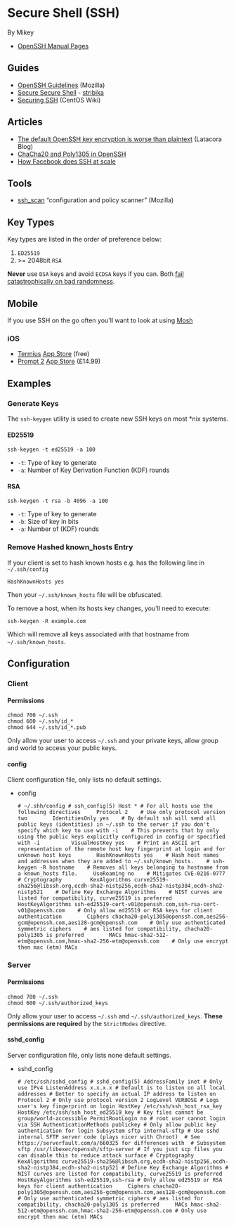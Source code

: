 

# Secure Shell (SSH)

By Mikey

- [OpenSSH Manual Pages](https://www.openssh.com/manual.html)

## Guides

- [OpenSSH Guidelines](https://infosec.mozilla.org/guidelines/openssh) (Mozilla)
- [Secure Secure Shell](https://stribika.github.io/2015/01/04/secure-secure-shell.html) - [stribika](https://twitter.com/stribika)
- [Securing SSH](https://wiki.centos.org/HowTos/Network/SecuringSSH) (CentOS Wiki)

## Articles

- [The default OpenSSH key encryption is worse than plaintext](https://latacora.singles/2018/08/03/the-default-openssh.html) (Latacora Blog)
- [ChaCha20 and Poly1305 in OpenSSH](http://blog.djm.net.au/2013/11/chacha20-and-poly1305-in-openssh.html)
- [How Facebook does SSH at scale](https://code.fb.com/security/scalable-and-secure-access-with-ssh/)

## Tools

- [ssh_scan](https://github.com/mozilla/ssh_scan) “configuration and policy scanner” (Mozilla)

## Key Types

Key types are listed in the order of preference below:

1. `ED25519`
2. \>= 2048bit `RSA`

**Never** use `DSA` keys and avoid `ECDSA` keys if you can. Both [fail catastrophically on bad randomness](https://security.stackexchange.com/questions/5096/rsa-vs-dsa-for-ssh-authentication-keys/46781#46781).

## Mobile

If you use SSH on the go often you'll want to look at using [Mosh](https://mosh.org/)

### iOS

- [Termius](https://www.termius.com/) [App Store](https://itunes.apple.com/us/app/termius-ssh-shell-console-terminal/id549039908?mt=8) (free)
- [Prompt 2](https://panic.com/prompt/) [App Store](https://itunes.apple.com/gb/app/prompt-2/id917437289?mt=8) (£14.99)

## Examples

### Generate Keys

The `ssh-keygen` utility is used to create new SSH keys on most *nix systems.

#### ED25519

```
ssh-keygen -t ed25519 -a 100
```

- `-t`: Type of key to generate
- `-a`: Number of Key Derivation Function (KDF) rounds

#### RSA

```
ssh-keygen -t rsa -b 4096 -a 100
```

- `-t`: Type of key to generate
- `-b`: Size of key in bits
- `-a`: Number of (KDF) rounds

### Remove Hashed known_hosts Entry

If your client is set to hash known hosts e.g. has the following line in `~/.ssh/config`

```
HashKnownHosts yes
```

Then your `~/.ssh/known_hosts` file will be obfuscated.

To remove a host, when its hosts key changes, you'll need to execute:

```
ssh-keygen -R example.com
```

Which will remove all keys associated with that hostname from `~/.ssh/known_hosts`.

## Configuration

### Client

#### Permissions

```
chmod 700 ~/.ssh
chmod 600 ~/.ssh/id_*
chmod 644 ~/.ssh/id_*.pub
```

Only allow your user to access `~/.ssh` and your private keys, allow group and world to access your public keys.

#### config

Client configuration file, only lists no default settings.

- config

  `# ~/.shh/config # ssh_config(5) Host * # For all hosts use the following directives     Protocol 2    # Use only protocol version two        IdentitiesOnly yes    # By default ssh will send all public keys (identities) in ~/.ssh to the server if you don't specify which key to use with -i    # This prevents that by only using the public keys explicitly configured in config or specified with -i          VisualHostKey yes    # Print an ASCII art representation of the remote host key fingerprint at login and for unknown host keys        HashKnownHosts yes    # Hash host names and addresses when they are added to ~/.ssh/known_hosts.    # ssh-keygen -R hostname    # Removes all keys belonging to hostname from a known_hosts file.     UseRoaming no    # Mitigates CVE-0216-0777        # Cryptography         KexAlgorithms curve25519-sha256@libssh.org,ecdh-sha2-nistp256,ecdh-sha2-nistp384,ecdh-sha2-nistp521    # Define Key Exchange Algorithms    # NIST curves are listed for compatibility, curve25519 is preferred        HostKeyAlgorithms ssh-ed25519-cert-v01@openssh.com,ssh-rsa-cert-v01@openssh.com    # Only allow ed25519 or RSA keys for client authentication        Ciphers chacha20-poly1305@openssh.com,aes256-gcm@openssh.com,aes128-gcm@openssh.com    # Only use authenticated symmetric ciphers    # aes listed for compatibility, chacha20-poly1305 is preferred        MACs hmac-sha2-512-etm@openssh.com,hmac-sha2-256-etm@openssh.com    # Only use encrypt then mac (etm) MACs    `

### Server

#### Permissions

```
chmod 700 ~/.ssh
chmod 600 ~/.ssh/authorized_keys 
```

Only allow your user to access `~/.ssh` and `~/.ssh/authorized_keys`. **These permissions are required** by the `StrictModes` directive.

#### sshd_config

Server configuration file, only lists none default settings.

- sshd_config

  `# /etc/ssh/sshd_config # sshd_config(5) AddressFamily inet # Only use IPv4 ListenAddress x.x.x.x # Default is to listen on all local addresses # Better to specify an actual IP address to listen on Protocol 2 # Only use protocol version 2 LogLevel VERBOSE # Logs user's key fingerprint on login HostKey /etc/ssh/ssh_host_rsa_key HostKey /etc/ssh/ssh_host_ed25519_key # Key files cannot be group/world-accessible PermitRootLogin no # root user cannot login via SSH AuthenticationMethods publickey # Only allow public key authentication for login Subsystem sftp internal-sftp # Use sshd internal SFTP server code (plays nicer with Chroot)  # See https://serverfault.com/a/660325 for differences with  # Subsystem sftp /usr/libexec/openssh/sftp-server # If you just scp files you can disable this to reduce attack surface # Cryptography      KexAlgorithms curve25519-sha256@libssh.org,ecdh-sha2-nistp256,ecdh-sha2-nistp384,ecdh-sha2-nistp521 # Define Key Exchange Algorithms # NIST curves are listed for compatibility, curve25519 is preferred     HostKeyAlgorithms ssh-ed25519,ssh-rsa # Only allow ed25519 or RSA keys for client authentication     Ciphers chacha20-poly1305@openssh.com,aes256-gcm@openssh.com,aes128-gcm@openssh.com # Only use authenticated symmetric ciphers # aes listed for compatibility, chacha20-poly1305 is preferred     MACs hmac-sha2-512-etm@openssh.com,hmac-sha2-256-etm@openssh.com # Only use encrypt then mac (etm) MACs    `